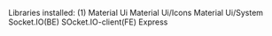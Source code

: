 Libraries installed:
(1) Material Ui
    Material Ui/Icons
    Material Ui/System
    Socket.IO(BE)
    SOcket.IO-client(FE)
    Express
    
    

